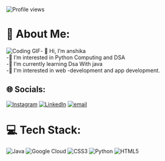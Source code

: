 ![Profile views](https://visitor-badge.laobi.icu/badge?page_id=anshika-ux)
# 💫 About Me:
![Coding GIF]([https://media.giphy.com/media/LMt9638dO8dftAjtco/giphy.gif](https://media3.giphy.com/media/v1.Y2lkPTc5MGI3NjExdWFzb2p1dDhoYm9mZnBjOW15cnpwa3BkajVtbHFtcnc0em50bTd0diZlcD12MV9pbnRlcm5hbF9naWZfYnlfaWQmY3Q9Zw/JqmupuTVZYaQX5s094/giphy.gif))- 👋 Hi, I’m anshika <br>-👀 I’m interested in Python Computing and DSA<br>-🌱 I’m currently learning  Dsa With java<br>-🎯 I'm interested in web -development and app development.<br>


## 🌐 Socials:
[![Instagram](https://img.shields.io/badge/Instagram-%23E4405F.svg?logo=Instagram&logoColor=white)](https://instagram.com/anshika._013) [![LinkedIn](https://img.shields.io/badge/LinkedIn-%230077B5.svg?logo=linkedin&logoColor=white)](https://linkedin.com/in/anshika-tripathi) [![email](https://img.shields.io/badge/Email-D14836?logo=gmail&logoColor=white)](mailto:ansh.t.00133@gmail.com) 

# 💻 Tech Stack:
![Java](https://img.shields.io/badge/java-%23ED8B00.svg?style=flat&logo=openjdk&logoColor=white) ![Google Cloud](https://img.shields.io/badge/GoogleCloud-%234285F4.svg?style=flat&logo=google-cloud&logoColor=white) ![CSS3](https://img.shields.io/badge/css3-%231572B6.svg?style=flat&logo=css3&logoColor=white) ![Python](https://img.shields.io/badge/python-3670A0?style=flat&logo=python&logoColor=ffdd54) ![HTML5](https://img.shields.io/badge/html5-%23E34F26.svg?style=flat&logo=html5&logoColor=white)
